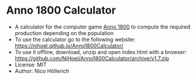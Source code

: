 # Anno 1800 Calculator

* A calculator for the computer game [Anno 1800](https://www.ubisoft.com/de-de/game/anno-1800/) to compute the required production depending on the population 
* To use the calculator go to the following website: https://nihoel.github.io/Anno1800Calculator/
* To use it offline, download, unzip and open index.html with a browser: https://github.com/NiHoel/Anno1800Calculator/archive/v1.7.zip
* License: MIT
* Author: Nico Höllerich
